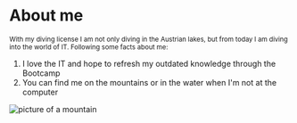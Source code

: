 # About me
<sub>With my diving license I am not only diving in the Austrian lakes, but from today I am diving into the world of IT.
Following some facts about me:</sub>

1. I love the IT and hope to refresh my outdated knowledge through the Bootcamp
2. You can find me on the mountains or in the water when I'm not at the computer

<img src="https://unsplash.com/photos/9wg5jCEPBsw" alt="picture of a mountain">
